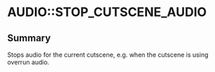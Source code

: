 # AUDIO::STOP_CUTSCENE_AUDIO

## Summary
Stops audio for the current cutscene, e.g. when the cutscene is using overrun audio.